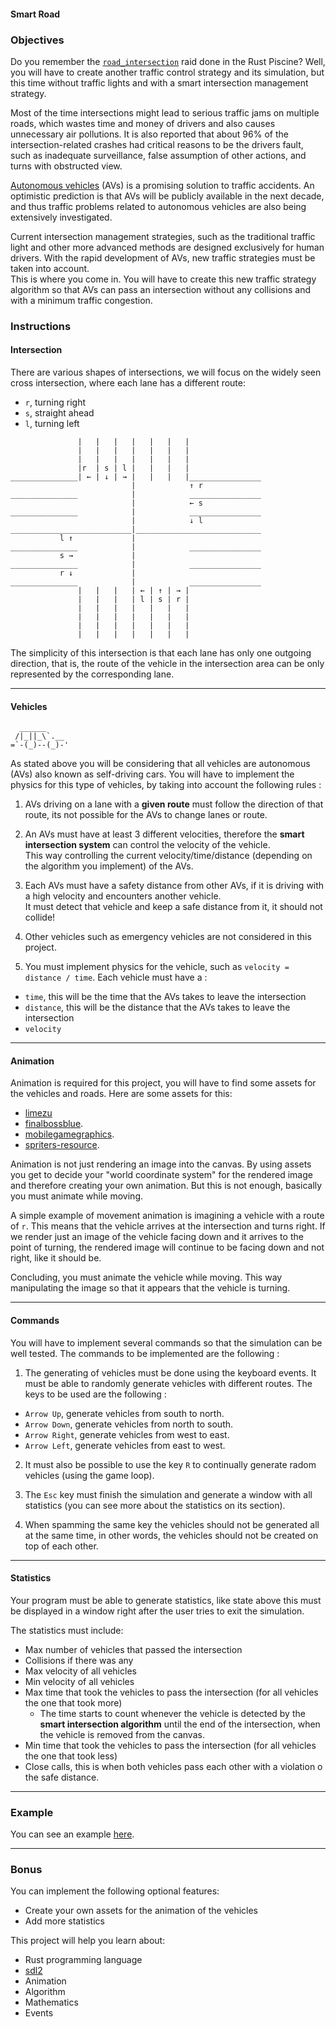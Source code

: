 #### Smart Road

### Objectives

Do you remember the [`road_intersection`](https://public.01-edu.org/subjects/road_intersection/) raid done in the Rust Piscine? Well, you
will have to create another traffic control strategy and its simulation, but this time without traffic lights and with a smart intersection management strategy.

Most of the time intersections might lead to serious traffic jams on multiple roads, which wastes time and money of drivers and
also causes unnecessary air pollutions. It is also reported that about 96% of the intersection-related crashes had critical reasons
to be the drivers fault, such as inadequate surveillance, false assumption of other actions, and turns with obstructed view.

[Autonomous vehicles](https://en.wikipedia.org/wiki/Self-driving_car) (AVs) is a promising solution to traffic accidents. An optimistic prediction is that AVs will be publicly available in the next decade, and thus traffic problems related to autonomous vehicles are also being extensively investigated.

Current intersection management strategies, such as the traditional traffic light and other more advanced methods are designed exclusively
for human drivers. With the rapid development of AVs, new traffic strategies must be taken into account.\
This is where you come in. You will have to create this new traffic strategy algorithm so that AVs can pass an intersection without any
collisions and with a minimum traffic congestion.

### Instructions

#### **Intersection**

There are various shapes of intersections, we will focus on the widely seen cross intersection, where each lane has a different route:

- `r`, turning right
- `s`, straight ahead
- `l`, turning left

```console
               |   |   |   |   |   |   |
               |   |   |   |   |   |   |
               |   |   |   |   |   |   |
               |r  | s | l |   |   |   |
_______________| ← | ↓ | → |   |   |   |________________
                           |            ↑ r
_______________            |            ________________
                           |            ← s
_______________            |            ________________
                           |            ↓ l
___________________________|____________________________
           l ↑             |
_______________            |            ________________
           s →             |
_______________            |            ________________
           r ↓             |
_______________            |            ________________
               |   |   |   | ← | ↑ | → |
               |   |   |   | l | s | r |
               |   |   |   |   |   |   |
               |   |   |   |   |   |   |
               |   |   |   |   |   |   |
               |   |   |   |   |   |   |
```

The simplicity of this intersection is that each lane has only one outgoing direction, that is, the route of the vehicle in the
intersection area can be only represented by the corresponding lane.

---

#### **Vehicles**

```console
  ______
 /|_||_\`.__
=`-(_)--(_)-'
```

As stated above you will be considering that all vehicles are autonomous (AVs) also known as self-driving cars.
You will have to implement the physics for this type of vehicles, by taking into account the following rules :

1. AVs driving on a lane with a **given route** must follow the direction of
  that route, its not possible for the AVs to change lanes or route.

2. An AVs must have at least 3 different velocities, therefore the **smart intersection system** can control the velocity of the vehicle.\
  This way controlling the current velocity/time/distance (depending on the algorithm you implement) of the AVs.

3. Each AVs must have a safety distance from other AVs, if it is driving with a high velocity and encounters another vehicle.\
  It must detect that vehicle and keep a safe distance from it, it should not collide!

4. Other vehicles such as emergency vehicles are not considered in this project.

5. You must implement physics for the vehicle, such as `velocity = distance / time`. Each vehicle must have a :

- `time`, this will be the time that the AVs takes to leave the intersection
- `distance`, this will be the distance that the AVs takes to leave the intersection
- `velocity`

---

#### **Animation**

Animation is required for this project, you will have to find some assets for the vehicles and roads. Here are some assets for this:

- [limezu](https://limezu.itch.io/)
- [finalbossblue](http://finalbossblues.com/timefantasy/free-graphics/).
- [mobilegamegraphics](https://mobilegamegraphics.com/product-category/all_products/freestuff/).
- [spriters-resource](https://www.spriters-resource.com/).

Animation is not just rendering an image into the canvas. By using assets you get to decide your "world coordinate system"
for the rendered image and therefore creating your own animation. But this is not enough, basically you must animate while moving.

A simple example of movement animation is imagining a vehicle with a route of `r`. This means that the vehicle arrives at the
intersection and turns right. If we render just an image of the vehicle facing down and it arrives to the point of turning, the rendered image
will continue to be facing down and not right, like it should be.

Concluding, you must animate the vehicle while moving. This way manipulating the image so that it appears that the vehicle is turning.

---

#### **Commands**

You will have to implement several commands so that the simulation can be well tested. The commands to be implemented are the following :

1. The generating of vehicles must be done using the keyboard events. It must be able to randomly generate vehicles with different routes. The keys to be used are the following :

- `Arrow Up`, generate vehicles from south to north.
- `Arrow Down`, generate vehicles from north to south.
- `Arrow Right`, generate vehicles from west to east.
- `Arrow Left`, generate vehicles from east to west.

2. It must also be possible to use the key `R` to continually generate radom vehicles (using the game loop).

3. The `Esc` key must finish the simulation and generate a window with all statistics (you can see more about the statistics on its section).

4. When spamming the same key the vehicles should not be generated all at the same time, in other words, the vehicles should not be created on top of each other.

---

#### **Statistics**

Your program must be able to generate statistics, like state above this must be displayed in a window right after the user tries to exit the simulation.

The statistics must include:

- Max number of vehicles that passed the intersection
- Collisions if there was any
- Max velocity of all vehicles
- Min velocity of all vehicles
- Max time that took the vehicles to pass the intersection (for all vehicles the one that took more)
  - The time starts to count whenever the vehicle is detected by the **smart intersection algorithm** until the end of the intersection, when the vehicle is removed from the canvas.
- Min time that took the vehicles to pass the intersection (for all vehicles the one that took less)
- Close calls, this is when both vehicles pass each other with a violation o the safe distance.

---

### Example

You can see an example [here](https://youtu.be/_z8WDX_YS9k).

---

### Bonus

You can implement the following optional features:

- Create your own assets for the animation of the vehicles
- Add more statistics

This project will help you learn about:

- Rust programming language
- [sdl2](https://docs.rs/sdl2/0.34.3/sdl2/)
- Animation
- Algorithm
- Mathematics
- Events
